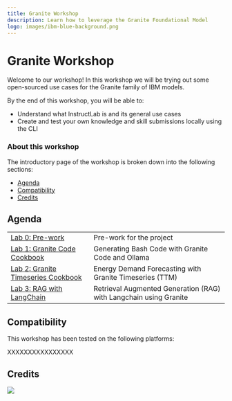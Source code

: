 ```yaml
---
title: Granite Workshop
description: Learn how to leverage the Granite Foundational Model
logo: images/ibm-blue-background.png
---
```


# Granite Workshop

Welcome to our workshop! In this workshop we will be trying out some open-sourced use cases for the Granite family of IBM models.

By the end of this workshop, you will be able to:

* Understand what InstructLab is and its general use cases
* Create and test your own knowledge and skill submissions locally using the CLI

### About this workshop

The introductory page of the workshop is broken down into the following sections:

* [Agenda](#agenda)
* [Compatibility](#compatibility)
* [Credits](#credits)

## Agenda

|  |  |
| :--- | :--- |
| [Lab 0: Pre-work](pre-work/README.md)  | Pre-work for the project |
| [Lab 1: Granite Code Cookbook](lab-1/README.md) | Generating Bash Code with Granite Code and Ollama |
| [Lab 2: Granite Timeseries Cookbook](lab-2/README.md) | Energy Demand Forecasting with Granite Timeseries (TTM) |
| [Lab 3: RAG with LangChain](lab-3/README.md)| Retrieval Augmented Generation (RAG) with Langchain using Granite|


## Compatibility

This workshop has been tested on the following platforms:

XXXXXXXXXXXXXXXX

## Credits

<img src="https://count.asgharlabs.io/count?p=/main_granite_workshop_page">
